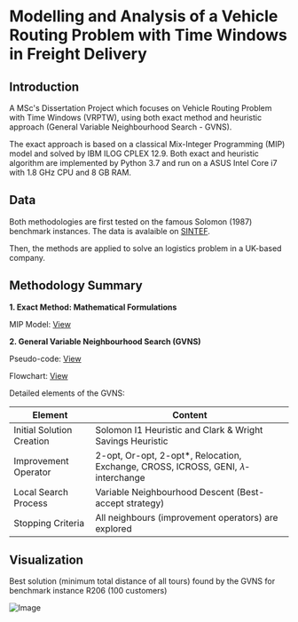# Modelling and Analysis of a Vehicle Routing Problem with Time Windows in Freight Delivery

## Introduction
A MSc's Dissertation Project which focuses on Vehicle Routing Problem with Time Windows (VRPTW), using both exact method and heuristic approach (General Variable Neighbourhood Search - GVNS).

The exact approach is based on a classical Mix-Integer Programming (MIP) model and solved by IBM ILOG CPLEX 12.9. Both exact and heuristic algorithm are implemented by Python 3.7 and run on a ASUS Intel Core i7 with 1.8 GHz CPU and 8 GB RAM.


## Data
Both methodologies are first tested on the famous Solomon (1987) benchmark instances. The data is avalaible on [SINTEF](https://www.sintef.no/projectweb/top/vrptw/solomon-benchmark/).

Then, the methods are applied to solve an logistics problem in a UK-based company.


## Methodology Summary

**1. Exact Method: Mathematical Formulations**

MIP Model: [View](https://github.com/dungtran209/Modelling-and-Analysis-of-a-Vehicle-Routing-Problem-with-Time-Windows-in-Freight-Delivery/blob/master/algorithm/VRPTW%20MIP%20Model.pdf)


**2. General Variable Neighbourhood Search (GVNS)**

Pseudo-code: [View](https://github.com/dungtran209/Modelling-and-Analysis-of-a-Vehicle-Routing-Problem-with-Time-Windows-in-Freight-Delivery/blob/master/algorithm/GVNS%20pseudo-code.png)

Flowchart: [View](https://github.com/dungtran209/Modelling-and-Analysis-of-a-Vehicle-Routing-Problem-with-Time-Windows-in-Freight-Delivery/blob/master/algorithm/GVNS%20flowchart.png)

Detailed elements of the GVNS:

Element | Content
------------ | -------------
Initial Solution Creation | Solomon I1 Heuristic and Clark & Wright Savings Heuristic
Improvement Operator | 2-opt, Or-opt, 2-opt*, Relocation, Exchange, CROSS, ICROSS, GENI, 𝜆-interchange
Local Search Process | Variable Neighbourhood Descent (Best-accept strategy)
Stopping Criteria | All neighbours (improvement operators) are explored


## Visualization

Best solution (minimum total distance of all tours) found by the GVNS for benchmark instance R206 (100 customers)

![Image](https://github.com/dungtran209/Modelling-and-Analysis-of-a-Vehicle-Routing-Problem-with-Time-Windows-in-Freight-Delivery/blob/master/data/1.%20Sample%20Dataset/R206.100.png)



